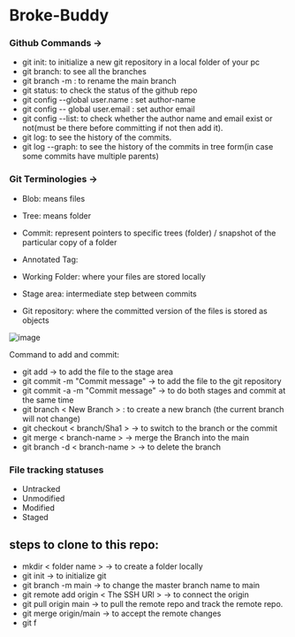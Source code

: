 # Broke-Buddy

### Github Commands ->

- git init: to initialize a new git repository in a local folder of your pc
- git branch: to see all the branches
- git branch -m <name>: to rename the main branch
- git status: to check the status of the github repo
- git config --global user.name <Name>: set author-name
- git config -- global user.email <Email>: set author email
- git config --list: to check whether the author name and email exist or not(must be there before committing if not then add it).
- git log: to see the history of the commits.
- git log --graph: to see the history of the commits in tree form(in case some commits have multiple parents)

### Git Terminologies -> 

- Blob: means files
- Tree: means folder
- Commit: represent pointers to specific trees (folder) / snapshot of the particular copy of a folder
- Annotated Tag:

- Working Folder: where your files are stored locally
- Stage area: intermediate step between commits
- Git repository: where the committed version of the files is stored as objects

![image](https://github.com/user-attachments/assets/21e2d141-9fd2-4e36-8f0d-9fb69cd4b1ac)

Command to add and commit:
- git add -> to add the file to the stage area
- git commit -m "Commit message" -> to add the file to the git repository
- git commit -a -m "Commit message" -> to do both stages and commit at the same time
- git branch < New Branch > : to create a new branch (the current branch will not change)
- git checkout < branch/Sha1 > -> to switch to the branch or the commit
- git merge < branch-name > -> merge the Branch into the main
- git branch -d < branch-name > -> to delete the branch

### File tracking statuses
- Untracked
- Unmodified
- Modified
- Staged

## steps to clone to this repo:
- mkdir < folder name > -> to create a folder locally
- git init -> to initialize git
- git branch -m main -> to change the master branch name to main
- git remote add origin < The SSH URl > -> to connect the origin
- git pull origin main -> to pull the remote repo and track the remote repo.
- git merge origin/main -> to accept the remote changes
- git f






